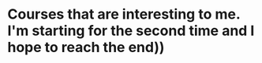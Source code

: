 # Courses that are interesting to me. I'm starting for the second time and I hope to reach the end))

